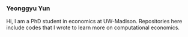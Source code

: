 ### Yeonggyu Yun

Hi, I am a PhD student in economics at UW-Madison. Repositories here include codes that I wrote to learn more on computational economics.

